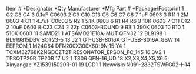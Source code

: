 Item #	*Designator	*Qty	Manufacturer	*Mfg Part #	*Package/Footprint
1	C2 C3 C4	3		0.1uF	C0603
2	C9 C10 C13 C5 C6 C7 C8	7		1uF	0603
3	R11	1		2M	0603
4	C1	1		4.7uF	C0603
5	R2	1		5.1K	0603
6	R1 R4 R6	3		10K	0603
7	C11 C12	2		10uF	0603
8	C23 C24	2		22p	C0603-ROUND
9	R3	1		390K	0603
10	R10	1		510K	0603
11	SAMD21	1		ATSAMD21E18A-MUT	QFN32
12	BL9198	1		BL919815DBV	SOT23-5
13	J2	1		GT-USB-8016A	GT-USB-8016A_GSW
14	EEPROM	1		M24C64	DFN200X300X60-9N
15	Y4	1		TCXM32768K2NGDCZT2T	RESONATOR_EPSON_FC_145
16	3V2	1		TPSQTP20R	TP20R
17	U2	1		TS06	QFN-16_UD
18	X2,X3,X4,X5,X6	5	Xinyangze	YZ153915020R-01	
19	LCD1	1	Newvisio	N091-2832TSWFG02-H14	
